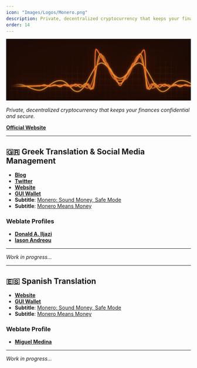 ```yaml
---
icon: "Images/Logos/Monero.png"
description: Private, decentralized cryptocurrency that keeps your finances confidential and secure.
order: 14
---
```


![](../Images/Covers/Monero.png)

_Private, decentralized cryptocurrency that keeps your finances confidential and secure._

[**Official Website**](https://www.getmonero.org/)

---

## 🇬🇷 Greek Translation & Social Media Management

- [**Blog**](https://www.cryptoblocks.gr/s/monero)
- [**Twitter**](https://twitter.com/CryptoBlocks_GR)
- [**Website**](https://www.getmonero.org/el/index.html)
- [**GUI Wallet**](https://www.getmonero.org/el/downloads/#gui)
- **Subtitle**: [Monero: Sound Money, Safe Mode](https://www.youtube.com/watch?v=XXUl7Ug674k&t=11s)
- **Subtitle**: [Monero Means Money](https://www.youtube.com/watch?v=aFHHNg4vBvI&t=69s)

### Weblate Profiles

- [**Donald A. Iljazi**](https://translate.getmonero.org/user/oeAdgK01/)
- [**Iason Andreou**](https://translate.getmonero.org/user/zero-andreou/)

---

_Work in progress..._

---

## 🇪🇸 Spanish Translation

- [**Website**](https://www.getmonero.org/es/index.html)
- [**GUI Wallet**](https://www.getmonero.org/es/downloads/index.html)
- **Subtitle**: [Monero: Sound Money, Safe Mode](https://youtu.be/aC9Uu5BUxII)
- **Subtitle**: [Monero Means Money](https://youtu.be/8quGD9W7B2I)

### Weblate Profile

- [**Miguel Medina**](https://translate.getmonero.org/user/michaelizer/)

---

_Work in progress..._
